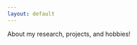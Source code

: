 ```yaml
---
layout: default
---
```


<!doctype html>
<html>
  <head>
    <title>Sandra Q. Liu</title>
  </head>
  <body>
    <p>About my research, projects, and hobbies!</p>
  </body>
</html>